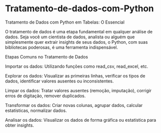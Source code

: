 # Tratamento-de-dados-com-Python

Tratamento de Dados com Python em Tabelas: O Essencial

O tratamento de dados é uma etapa fundamental em qualquer análise de dados. 
Seja você um cientista de dados, analista ou alguém que simplesmente quer extrair insights de seus dados, o Python, com suas bibliotecas poderosas, é uma ferramenta indispensável.

Etapas Comuns no Tratamento de Dados

Importar os dados: Utilizando funções como read_csv, read_excel, etc.

Explorar os dados: Visualizar as primeiras linhas, verificar os tipos de dados, identificar valores ausentes ou inconsistentes.

Limpar os dados: Tratar valores ausentes (remoção, imputação), corrigir erros de digitação, remover duplicados.

Transformar os dados: Criar novas colunas, agrupar dados, calcular estatísticas, normalizar dados.

Analisar os dados: Visualizar os dados de forma gráfica ou estatística para obter insights.
